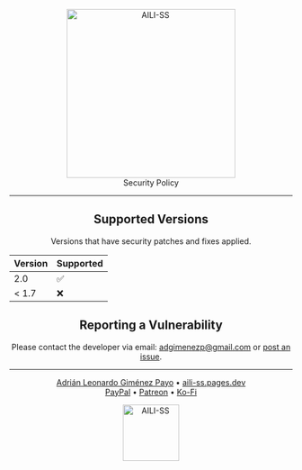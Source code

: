 <div align="center">
  
<p>
  <img style="width: 300px;" src="https://aili-ss.pages.dev/Img/Logos/Logo_Nombre_Blanco.png" alt="AILI-SS">
  <br>
  Security Policy
</p>

---

## Supported Versions

Versions that have security patches and fixes applied.

| Version | Supported          |
| ------- | ------------------ |
| 2.0     | :white_check_mark: |
| < 1.7   | :x:                |

## Reporting a Vulnerability

Please contact the developer via email: adgimenezp@gmail.com or [post an issue](https://github.com/byAd12/AILI-SS/issues). 

---

<p>
  <a href="https://byad12.pages.dev" target="_blank_">Adrián Leonardo Giménez Payo</a>  •  <a href="https://aili-ss.pages.dev" target="_blank_">aili-ss.pages.dev</a>
  <br>
  <a href="https://www.paypal.com/donate/?hosted_button_id=9D8YV9UW5LYKQ" target="_blank_">PayPal</a>  •  <a href="https://www.patreon.com/c/byAd12" target="_blank_">Patreon</a>  •  <a href="https://ko-fi.com/byad12" target="_blank_">Ko-Fi</a>
</p>

<p>
  <img style="width: 100px;" src="https://aili-ss.pages.dev/Img/Logos/Logo_Escudo.svg" alt="AILI-SS">
</p>

</div>
